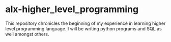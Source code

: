 # alx-higher_level_programming

This repository chronicles the beginning of my experience in learning higher level programming language. I will be writing python programs and SQL as well amongst others.

